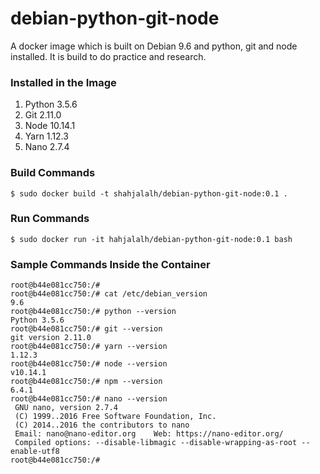 # debian-python-git-node

A docker image which is built on Debian 9.6 and python, git and node installed. It is build to do practice and research.


### Installed in the Image
1. Python 3.5.6
2. Git 2.11.0
3. Node 10.14.1
4. Yarn 1.12.3
5. Nano 2.7.4


### Build Commands
```
$ sudo docker build -t shahjalalh/debian-python-git-node:0.1 .
```


### Run Commands
```
$ sudo docker run -it hahjalalh/debian-python-git-node:0.1 bash
```


### Sample Commands Inside the Container
```
root@b44e081cc750:/#
root@b44e081cc750:/# cat /etc/debian_version
9.6
root@b44e081cc750:/# python --version
Python 3.5.6
root@b44e081cc750:/# git --version
git version 2.11.0
root@b44e081cc750:/# yarn --version
1.12.3
root@b44e081cc750:/# node --version
v10.14.1
root@b44e081cc750:/# npm --version
6.4.1
root@b44e081cc750:/# nano --version
 GNU nano, version 2.7.4
 (C) 1999..2016 Free Software Foundation, Inc.
 (C) 2014..2016 the contributors to nano
 Email: nano@nano-editor.org	Web: https://nano-editor.org/
 Compiled options: --disable-libmagic --disable-wrapping-as-root --enable-utf8
root@b44e081cc750:/#
```
